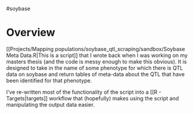 #soybase 

# Overview
[[Projects/Mapping populations/soybase_qtl_scraping/sandbox/Soybase Meta Data.R|This is a script]] that I wrote back when I was working on my masters thesis (and the code is messy enough to make this obvious). It is designed to take in the name of some phenotype for which there is QTL data on soybase and return tables of meta-data about the QTL that have been identified for that phenotype.

I've re-written most of the functionality of the script into a [[R - Targets|targets]] workflow that (hopefully) makes using the script and manipulating the output data easier. 

